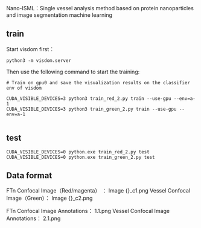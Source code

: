 Nano-ISML：Single vessel analysis method based on protein nanoparticles and image segmentation machine learning


## train

Start visdom first：

```
python3 -m visdom.server
```

Then use the following command to start the training:

```
# Train on gpu0 and save the visualization results on the classifier env of visdom

CUDA_VISIBLE_DEVICES=3 python3 train_red_2.py train --use-gpu --env=a-1
CUDA_VISIBLE_DEVICES=3 python3 train_green_2.py train --use-gpu --env=a-1


```



## test

```
CUDA_VISIBLE_DEVICES=0 python.exe train_red_2.py test
CUDA_VISIBLE_DEVICES=0 python.exe train_green_2.py test
```


##  Data format

 FTn Confocal Image（Red/magenta） ： Image {}_c1.png
 Vessel Confocal Image（Green）： Image {}_c2.png
 
 FTn Confocal Image Annotations： 1.1.png
 Vessel Confocal Image Annotations： 2.1.png
